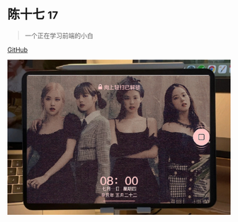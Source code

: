 <!-- 网站图标 -->
<!-- ![logo](_media/icon.jpg) -->
# 陈十七 <small>17</small>

> 一个正在学习前端的小白

<!-- - 简单、轻便 (压缩后 ~21kB)
- 无需生成 html 文件
- 众多主题 -->

[GitHub](https://github.com/Shiqi-hulala)

<!-- 背景图片 -->
![back](./_media/../assets/blickpink.png)

<!-- 背景色 -->
<!-- ![color](#f0f0f0) -->
